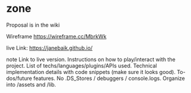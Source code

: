 # zone
Proposal is in the wiki 


Wireframe
https://wireframe.cc/MbrkWk

live Link:  https://janebaik.github.io/


note
Link to live version.
Instructions on how to play/interact with the project.
List of techs/languages/plugins/APIs used.
Technical implementation details with code snippets (make sure it looks good).
To-dos/future features.
No .DS_Stores / debuggers / console.logs.
Organize into /assets and /lib.

